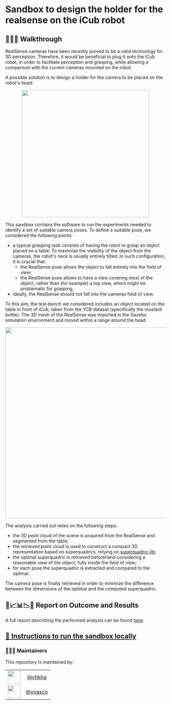 Sandbox to design the holder for the realsense on the iCub robot
====================================================

## 🚶🏻‍♂️ Walkthrough

RealSense cameras have been recently proved to be a valid technology for 3D perception. Therefore, it would be beneficial to plug it onto the iCub robot, in order to facilitate perception and grasping, while allowing a comparison with the current cameras mounted on the robot.

A possible solution is to design a holder for the camera to be placed on the robot's head:

<p align="center">
<img src="https://user-images.githubusercontent.com/9716288/99807903-6c4fc300-2b40-11eb-9856-4725f4e541b7.png" width="400">
</p>

This sandbox contains the software to run the experiments needed to identify a set of suitable camera poses.
To define a _suitable_ pose, we considered the following points:

- a typical grasping task consists of having the robot to grasp an object placed on a table. To maximize the visibility of the object from the cameras, the robot's neck is usually entirely tilted. In such configuration, it is crucial that:
    - the RealSense pose allows the object to fall entirely into the field of view;  
    - the RealSense pose allows to have a view covering most of the object, rather than (for example) a top view, which might be problematic for grasping;
- ideally, the RealSense should not fall into the cameras field of view.

To this aim, the test-bench we considered includes an object located on the table in front of iCub, taken from the YCB dataset (specifically the mustard bottle). The 3D mesh of the RealSense was imported in the Gazebo simulation environment and moved within a range around the head:

<p align="center">
<img src="https://user-images.githubusercontent.com/9716288/99791296-b7101180-2b25-11eb-8904-013c99960185.jpg" width="600">
</p>

The analysis carried out relies on the following steps:
- the 3D point cloud of the scene is acquired from the RealSense and segmented from the table;
- the retrieved point cloud is used to construct a compact 3D representation based on superquadrics, relying on [superquadric-lib](https://github.com/robotology/superquadric-lib);
- the optimal superquadric is retrieved beforehand considering a reasonable view of the object, fully inside the field of view;
- for each pose the superquadric is extracted and compared to the optimal.

The camera pose is finally retrieved in order to minimize the difference between the dimensions of the optimal and the computed superquadric. 


## 📢📈📊📉🎯 Report on Outcome and Results
A full report describing the performed analysis can be found [here](report.md).

<!---
## ☁ Instructions to run the sandbox on the web
We make use of the [Gitpod Cloud IDE](https://gitpod.io) as infrastructure. Find out more on [YARP-enabled Gitpod workspaces][1].

Here's below a quick how-to guide; please, refer to the section🚶🏻‍♂️ Walkthrough for an extensive video tutorial 🎥

1. To get started with the sandbox, click on the following badge:

    ![Gitpod](https://gitpod.io/button/open-in-gitpod.svg)

tbc

--->

## [🔽 Instructions to run the sandbox locally](./dockerfiles/README.md)

<!---
## ℹ Manual installation
If you want to install the sandbox manually to perform specific customization (e.g. enable GPU), please refer to the recipe contained in the [**`Dockerfile`**](./dockerfiles/Dockerfile).
--->

### 👨🏻‍💻 Maintainers
This repository is maintained by:

| | |
|:---:|:---:|
| [<img src="https://github.com/vtikha.png" width="40">](https://github.com/vtikha) | [@vtikha](https://github.com/vtikha) |
| [<img src="https://github.com/vvasco.png" width="40">](https://github.com/vvasco) | [@vvasco](https://github.com/vvasco) |


[1]: https://spectrum.chat/icub/technicalities/yarp-enabled-gitpod-workspaces-available~73ab5ee9-830e-4b7f-9e99-195295bb5e34
